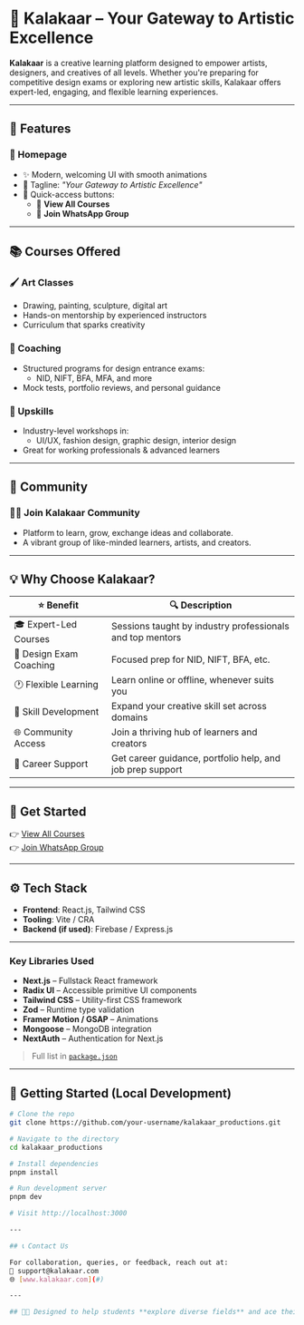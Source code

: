 # 🎨 Kalakaar – Your Gateway to Artistic Excellence

**Kalakaar** is a creative learning platform designed to empower artists, designers, and creatives of all levels. Whether you're preparing for competitive design exams or exploring new artistic skills, Kalakaar offers expert-led, engaging, and flexible learning experiences.

---

## 🌟 Features

### 🔹 Homepage
- ✨ Modern, welcoming UI with smooth animations
- 📌 Tagline: _"Your Gateway to Artistic Excellence"_
- 🚀 Quick-access buttons:
  - 📘 **View All Courses**
  - 💬 **Join WhatsApp Group**

---

## 📚 Courses Offered

### 🖌️ Art Classes
- Drawing, painting, sculpture, digital art
- Hands-on mentorship by experienced instructors
- Curriculum that sparks creativity

### 📖 Coaching
- Structured programs for design entrance exams:
  - NID, NIFT, BFA, MFA, and more
- Mock tests, portfolio reviews, and personal guidance

### 🚀 Upskills
- Industry-level workshops in:
  - UI/UX, fashion design, graphic design, interior design
- Great for working professionals & advanced learners

---

## 🤝 Community

### 👩‍🎓 Join Kalakaar Community
- Platform to learn, grow, exchange ideas and collaborate.
- A vibrant group of like-minded learners, artists, and creators.

---

## 💡 Why Choose Kalakaar?

| ⭐ Benefit                | 🔍 Description                                                         |
|--------------------------|------------------------------------------------------------------------|
| 🎓 Expert-Led Courses     | Sessions taught by industry professionals and top mentors              |
| 📝 Design Exam Coaching   | Focused prep for NID, NIFT, BFA, etc.                                  |
| 🕐 Flexible Learning      | Learn online or offline, whenever suits you                            |
| 🧠 Skill Development      | Expand your creative skill set across domains                          |
| 🌐 Community Access       | Join a thriving hub of learners and creators                           |
| 🎯 Career Support         | Get career guidance, portfolio help, and job prep support              |

---

## 🚀 Get Started

👉 [View All Courses](#)  
👉 [Join WhatsApp Group](#)

---

## ⚙️ Tech Stack

- **Frontend**: React.js, Tailwind CSS
- **Tooling**: Vite / CRA
- **Backend (if used)**: Firebase / Express.js

---

### Key Libraries Used

- **Next.js** – Fullstack React framework
- **Radix UI** – Accessible primitive UI components
- **Tailwind CSS** – Utility-first CSS framework
- **Zod** – Runtime type validation
- **Framer Motion / GSAP** – Animations
- **Mongoose** – MongoDB integration
- **NextAuth** – Authentication for Next.js

> Full list in [`package.json`](./package.json)

---

## 🚀 Getting Started (Local Development)

```bash
# Clone the repo
git clone https://github.com/your-username/kalakaar_productions.git

# Navigate to the directory
cd kalakaar_productions

# Install dependencies
pnpm install

# Run development server
pnpm dev

# Visit http://localhost:3000

---

## 📞 Contact Us

For collaboration, queries, or feedback, reach out at:  
📧 support@kalakaar.com  
🌐 [www.kalakaar.com](#)

---

## 🧑‍🎨 Designed to help students **explore diverse fields** and ace their **creative exams**.

